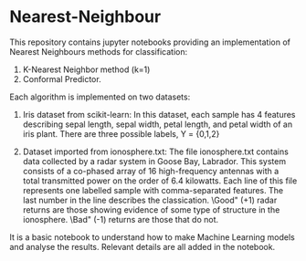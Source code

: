 # Nearest-Neighbour
This repository contains jupyter notebooks providing an implementation of Nearest Neighbours methods for classification:
1) K-Nearest Neighbor method (k=1)
2) Conformal Predictor.

Each algorithm is implemented on two datasets:

1) Iris dataset from scikit-learn: In this dataset, each sample has 4 features describing sepal length, sepal width, petal length, and petal width of an iris plant. There are three possible labels, Y = {0,1,2}

2) Dataset imported from ionosphere.txt: The file ionosphere.txt contains data collected by a radar system in Goose Bay, Labrador. This system consists of a co-phased array of 16 high-frequency antennas with a total transmitted power on the order of 6.4 kilowatts. Each line of this file represents one labelled sample with comma-separated features. The last number in the line describes the classication. \Good" (+1) radar returns are those showing evidence of some type of structure in the ionosphere. \Bad" (-1) returns are those that do not.

It is a basic notebook to understand how to make Machine Learning models and analyse the results. Relevant details are all added in the notebook.

